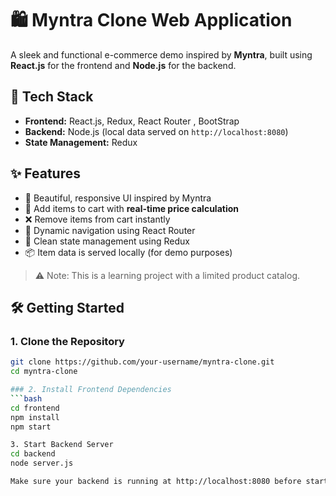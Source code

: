 # 🛍️ Myntra Clone Web Application

A sleek and functional e-commerce demo inspired by **Myntra**, built using **React.js** for the frontend and **Node.js** for the backend.

## 🔧 Tech Stack

- **Frontend:** React.js, Redux, React Router , BootStrap
- **Backend:** Node.js (local data served on `http://localhost:8080`)
- **State Management:** Redux

## ✨ Features

- 🚀 Beautiful, responsive UI inspired by Myntra
- 🛒 Add items to cart with **real-time price calculation**
- ❌ Remove items from cart instantly
- 🔁 Dynamic navigation using React Router
- 🧠 Clean state management using Redux
- 📦 Item data is served locally (for demo purposes)

> ⚠️ Note: This is a learning project with a limited product catalog.

## 🛠️ Getting Started

### 1. Clone the Repository
```bash
git clone https://github.com/your-username/myntra-clone.git
cd myntra-clone

### 2. Install Frontend Dependencies
```bash
cd frontend
npm install
npm start

3. Start Backend Server
cd backend
node server.js

Make sure your backend is running at http://localhost:8080 before starting the frontend.
